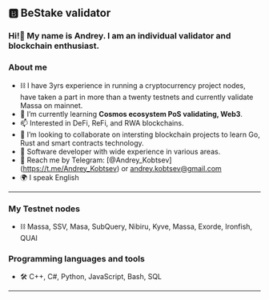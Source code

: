 ## 🅱️ BeStake validator

### Hi!👋 My name is Andrey. I am an individual validator and blockchain enthusiast.

### About me
- ⛓️ I have 3yrs experience in running a cryptocurrency project nodes, have taken a part in more than a twenty testnets and currently validate Massa on mainnet.
- 🌱 I’m currently learning **Cosmos ecosystem PoS validating, Web3**.
- 📫 Interested in DeFi, ReFi, and RWA blockchains.
- 👯 I’m looking to collaborate on intersting blockchain projects to learn Go, Rust and smart contracts technology.
- 📄 Software developer with wide experience in various areas.
- 📧 Reach me by Telegram: [@Andrey_Kobtsev] (https://t.me/Andrey_Kobtsev) or [andrey.kobtsev@gmail.com](mailto:andrey.kobtsev@gmail.com)
- 🌍 I speak English

---
### My Testnet nodes
- ⛓️ Massa, SSV, Masa, SubQuery, Nibiru, Kyve, Massa, Exorde, Ironfish, QUAI


### Programming languages and tools
- 🛠️ C++, C#, Python, JavaScript, Bash, SQL

---

